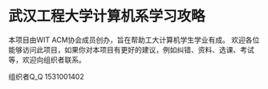 # 武汉工程大学计算机系学习攻略
  本项目由WIT ACM协会成员创办，旨在帮助工大计算机学生学业有成。
  欢迎各位能够访问此项目，如果你对本项目有更好的建议，例如纠错、资料、选课、考试等，欢迎向组织者联系。
  
  组织者Q_Q
    1531001402
    
